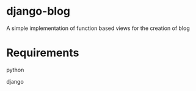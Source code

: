 # django-blog
A simple implementation of function based views for the creation of blog

# Requirements
 python

 django


